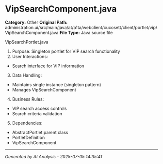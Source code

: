 # VipSearchComponent.java

**Category:** Other
**Original Path:** administration.ui/src/main/java/at/a1ta/webclient/cucosett/client/portlet/vip/VipSearchComponent.java
**File Type:** Java source file

VipSearchPortlet.java
1. Purpose: Singleton portlet for VIP search functionality
2. User Interactions:
- Search interface for VIP information
3. Data Handling:
- Maintains single instance (singleton pattern)
- Manages VipSearchComponent
4. Business Rules:
- VIP search access controls
- Search criteria validation
5. Dependencies:
- AbstractPortlet parent class
- PortletDefinition
- VipSearchComponent

---
*Generated by AI Analysis - 2025-07-05 14:35:41*

